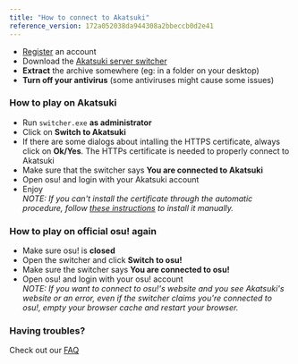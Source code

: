 ```yaml
---
title: "How to connect to Akatsuki"
reference_version: 172a052038da944308a2bbeccb0d2e41
---
```

- [Register](/register) an account  
- Download the [Akatsuki server switcher](/static/switcher.exe)
- **Extract** the archive somewhere (eg: in a folder on your desktop)  
- **Turn off your antivirus** (some antiviruses might cause some issues)  


### How to play on Akatsuki
- Run `switcher.exe` **as administrator**  
- Click on **Switch to Akatsuki**  
- If there are some dialogs about intalling the HTTPS certificate, always click on **Ok/Yes**. The HTTPs certificate is needed to properly connect to Akatsuki  
- Make sure that the switcher says **You are connected to Akatsuki**  
- Open osu! and login with your Akatsuki account  
- Enjoy  
_NOTE: If you can't install the certificate through the automatic procedure, follow [these instructions](/doc/manual_cert) to install it manually._  

### How to play on official osu! again
- Make sure osu! is **closed**  
- Open the switcher and click **Switch to osu!**  
- Make sure the switcher says **You are connected to osu!**  
- Open osu! and login with your osu! account  
_NOTE: If you want to connect to osu!'s website and you see Akatsuki's website or an error, even if the switcher claims you're connected to osu!, empty your browser cache and restart your browser._  

### Having troubles?
Check out our [FAQ](/doc/faq)
